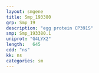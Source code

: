 ```yaml
---
layout: smgene
title: Smp_193380
grp: Smp_19
description: "egg protein CP391S"
smp: Smp_193380.1
uniprot: "G4LYX2"
length:   645
cdd: "ns"
kk: ns
categories: sm
---
```

